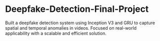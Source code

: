 # Deepfake-Detection-Final-Project
Built a deepfake detection system using Inception V3 and GRU to capture spatial and temporal anomalies in videos. Focused on real-world applicability with a scalable and efficient solution.
